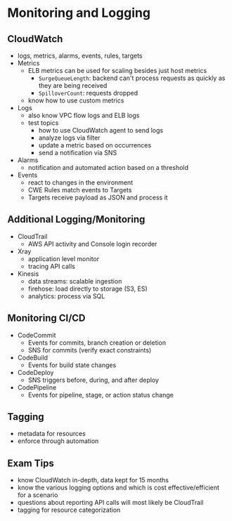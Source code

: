 # Monitoring and Logging

## CloudWatch

- logs, metrics, alarms, events, rules, targets
- Metrics
  - ELB metrics can be used for scaling besides just host metrics
    - `SurgeQueueLength`: backend can't process requests as quickly as they are being received
    - `SpilloverCount`: requests dropped
  - know how to use custom metrics
- Logs
  - also know VPC flow logs and ELB logs
  - test topics
    - how to use CloudWatch agent to send logs
    - analyze logs via filter
    - update a metric based on occurrences
    - send a notification via SNS
- Alarms
  - notification and automated action based on a threshold
- Events
  - react to changes in the environment
  - CWE Rules match events to Targets
  - Targets receive payload as JSON and process it

## Additional Logging/Monitoring

- CloudTrail
  - AWS API activity and Console login recorder
- Xray
  - application level monitor
  - tracing API calls
- Kinesis
  - data streams: scalable ingestion
  - firehose: load directly to storage (S3, ES)
  - analytics: process via SQL

## Monitoring CI/CD

- CodeCommit
  - Events for commits, branch creation or deletion
  - SNS for commits (verify exact constraints)
- CodeBuild
  - Events for build state changes
- CodeDeploy
  - SNS triggers before, during, and after deploy
- CodePipeline
  - Events for pipeline, stage, or action status change

## Tagging

- metadata for resources
- enforce through automation

## Exam Tips

- know CloudWatch in-depth, data kept for 15 months
- know the various logging options and which is cost effective/efficient for a scenario
- questions about reporting API calls will most likely be CloudTrail
- tagging for resource categorization
